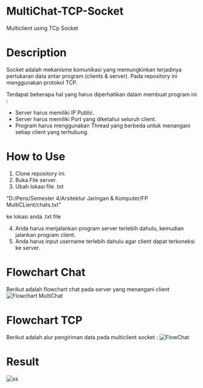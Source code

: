 # MultiChat-TCP-Socket
Multiclient using TCp Socket

# Description
Socket adalah mekanisme komunikasi yang memungkinkan terjadinya pertukaran data antar program (clients & server).
Pada repository ini menggunakan protokol TCP.

Terdapat beberapa hal yang harus diperhatikan dalam membuat program ini :
  - Server harus memiliki IP Public.
  - Server harus memiliki Port yang diketahui seluruh client.
  - Program harus menggunakan Thread yang berbeda untuk menangani setiap client yang terhubung.

# How to Use
1. Clone repository ini.
2. Buka File server.
3. Ubah lokasi file .txt 

"D:/Pens/Semester 4/Arsitektur Jaringan & Komputer/FP MultiCLient/chats.txt"

ke lokasi anda .txt file

4. Anda harus menjalankan program server terlebih dahulu, kemudian jalankan program client.
5. Anda harus input username terlebih dahulu agar client dapat terkoneksi ke server.

# Flowchart Chat
Berikut adalah flowchart chat pada server yang menangani client
![Flowchart MultiChat](https://user-images.githubusercontent.com/63763376/124786674-1c5c2a00-df72-11eb-9b6d-cc9ffe5bb1fc.png)


# Flowchart TCP
Berikut adalah alur pengiriman data pada multiclient socket :
![FlowChat](https://user-images.githubusercontent.com/63763376/124770218-5b837e80-df64-11eb-8dd6-749818a12ce1.jpg)

# Result
![ss](https://user-images.githubusercontent.com/63763376/124595744-99f93a80-de8b-11eb-9a6f-6863f2df8ec4.png)
